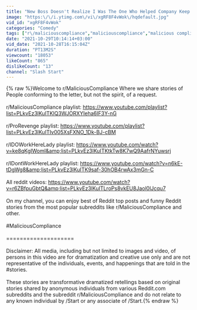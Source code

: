 ```yaml
---
title: "New Boss Doesn't Realize I Was The One Who Helped Company Keep Up And I Quit! r\/MaliciousCompliance"
image: "https:\/\/i.ytimg.com\/vi\/xgRF8F4vWok\/hqdefault.jpg"
vid_id: "xgRF8F4vWok"
categories: "Comedy"
tags: ["r\/maliciouscompliance","maliciouscompliance","malicious compliance"]
date: "2021-10-29T10:14:14+03:00"
vid_date: "2021-10-28T16:15:04Z"
duration: "PT13M2S"
viewcount: "18053"
likeCount: "865"
dislikeCount: "13"
channel: "Slash Start"
---
```

{% raw %}Welcome to r/MaliciousCompliance Where we share stories of People conforming to the letter, but not the spirit, of a request.<br /><br />r/MaliciousCompliance playlist: <a rel="nofollow" target="blank" href="https://www.youtube.com/playlist?list=PLkvEz3lKuITKlQ3WJORXYIeha6IF3Y-nG">https://www.youtube.com/playlist?list=PLkvEz3lKuITKlQ3WJORXYIeha6IF3Y-nG</a><br /><br />r/ProRevenge playlist: <a rel="nofollow" target="blank" href="https://www.youtube.com/playlist?list=PLkvEz3lKuITIv005XsFXNO_1Dk-BJ-cBM">https://www.youtube.com/playlist?list=PLkvEz3lKuITIv005XsFXNO_1Dk-BJ-cBM</a><br /><br />r/IDOWorkHereLady playlist: <a rel="nofollow" target="blank" href="https://www.youtube.com/watch?v=ke8qKgIWomI&amp;list=PLkvEz3lKuITKtkTw8K7wQ9AafrNYuwsrj">https://www.youtube.com/watch?v=ke8qKgIWomI&amp;list=PLkvEz3lKuITKtkTw8K7wQ9AafrNYuwsrj</a><br /><br />r/IDontWorkHereLady playlist: <a rel="nofollow" target="blank" href="https://www.youtube.com/watch?v=n6kE-tDgWg8&amp;list=PLkvEz3lKuITK9saf-30hOB4rwAx3mGn-C">https://www.youtube.com/watch?v=n6kE-tDgWg8&amp;list=PLkvEz3lKuITK9saf-30hOB4rwAx3mGn-C</a><br /><br />All reddit videos: <a rel="nofollow" target="blank" href="https://www.youtube.com/watch?v=r6ZBfpuGbtQ&amp;list=PLkvEz3lKuITLroPs8vkEU8Jaol0lJcqu7">https://www.youtube.com/watch?v=r6ZBfpuGbtQ&amp;list=PLkvEz3lKuITLroPs8vkEU8Jaol0lJcqu7</a><br /><br />On my channel, you can enjoy best of Reddit top posts and funny Reddit stories from the most popular subreddits like r/MaliciousCompliance and other. <br /><br />#MaliciousCompliance <br /><br />====================<br /><br />Disclaimer: All media, including but not limited to images and video, of persons in this video are for dramatization and creative use only and are not representative of the individuals, events, and happenings that are told in the #stories.<br /><br />These stories are transformative dramatized retellings based on original stories shared by anonymous individuals from various Reddit.com subreddits and the subreddit r/MaliciousCompliance and do not relate to any known individual by /Start or any associate of /Start.{% endraw %}
